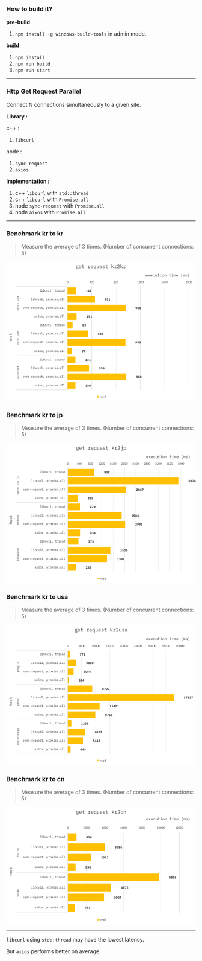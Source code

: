 ### How to build it?

**pre-build**

1. `npm install -g windows-build-tools` in admin mode.

**build**

1. `npm install`
2. `npm run build`
3. `npm run start`

---

### Http Get Request Parallel

Connect N connections simultaneously to a given site.

**Library :**

c++ :

1. `libcurl`

node :

1. `sync-request`
2. `axios`

**Implementation :**

1. c++ `libcurl` with `std::thread`
2. c++ `libcurl` with `Promise.all`
3. node `sync-request` with `Promise.all`
4. node `aixos` with `Promise.all`

---

### Benchmark kr to kr

> Measure the average of 3 times. (Number of concurrent connections: 5)

![](./resource/benchmark_kr2kr.png)

### Benchmark kr to jp

> Measure the average of 3 times. (Number of concurrent connections: 5)

![](./resource/benchmark_kr2jp.png)

### Benchmark kr to usa

> Measure the average of 3 times. (Number of concurrent connections: 5)

![](./resource/benchmark_kr2usa.png)

### Benchmark kr to cn

> Measure the average of 3 times. (Number of concurrent connections: 5)

![](./resource/benchmark_kr2cn.png)

---

`libcurl` using `std::thread` may have the lowest latency.

But `axios` performs better on average.
